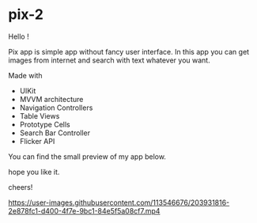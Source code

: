 # pix-2
Hello !

Pix app  is simple app without fancy  user interface. 
In this app  you can get images from internet and search with text whatever you want.

Made with

* UIKit
* MVVM architecture 
* Navigation Controllers
* Table Views
* Prototype Cells
* Search Bar Controller 
* Flicker API

You can find the small preview of my app below.

hope you like it.

cheers!

https://user-images.githubusercontent.com/113546676/203931816-2e878fc1-d400-4f7e-9bc1-84e5f5a08cf7.mp4

